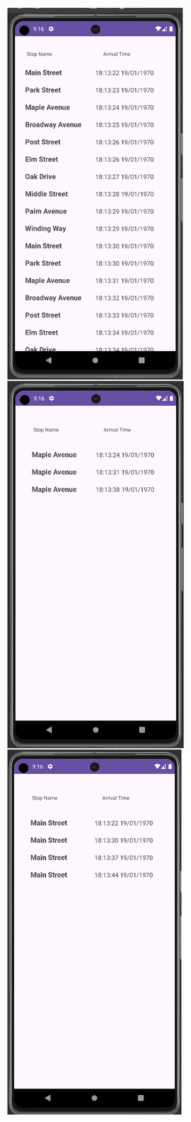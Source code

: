 ![first-screen](https://github.com/aymenbouhaha/TPS-Mobile/blob/main/TP4/first-screen.png)
![second-screen](https://github.com/aymenbouhaha/TPS-Mobile/blob/main/TP4/second-screen.png)
![second-screen(1)](https://github.com/aymenbouhaha/TPS-Mobile/blob/main/TP4/second-screen(1).png)
